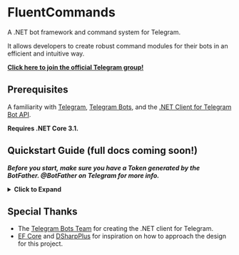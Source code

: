 # FluentCommands
A .NET bot framework and command system for Telegram. 

It allows developers to create robust command modules for their bots in an efficient and intuitive way.

**[Click here to join the official Telegram group!](https://t.me/joinchat/PWHYHRBYvBfq4GTZxu0PCA)**

## Prerequisites

A familiarity with [Telegram], [Telegram Bots], and the [.NET Client for Telegram Bot API].

**Requires .NET Core 3.1.**

## Quickstart Guide (full docs coming soon!)

***Before you start, make sure you have a Token generated by the BotFather. @BotFather on Telegram for more info.***

<details>
    <summary><strong>Click to Expand</strong></summary>
<p>
  
FluentCommands supports many different "patterns" in the construction of Command modules. 

The most simple is as follows:

- Create a new Console App (.NET Core) and install the FluentCommands package on NuGet.

- Create a class to contain your Command module, and reference FluentCommands.Commands in your using statements: 

![Class created, using FluentCommands.Commands](https://i.imgur.com/4vvLRfi.png)

- Inherit the `CommandModule<TCommand>` class, referencing your class as `TCommand`:

![CommandModule is referencing MyCommands here.](https://i.imgur.com/Wohyihi.png)

- Create a method with return type (async) `Task`, and one of 5 supported Command Contexts (here, we'll use `MessageContext`):

![This is the structure for a command.](https://i.imgur.com/zkcrEcv.png)

- Use the context to help build your command! Here, we send a simple text message:

![The context contains information about the incoming request(s) going to your client.](https://i.imgur.com/MrfF6aV.png)

_(This can be made *much* more efficient with the `Menu` class, but that's out of scope for this quickstart guide, for now.)_

- Tag your command method with the `CommandAttribute`:

![The command attribute allows you to specify the name of the command for use on Telegram.](https://i.imgur.com/F3egqil.png)

- You're done! All that's left is to start the `CommandService` in your `Main` method (likely located in your `Program` class):

![Please keep your bot token safe](https://i.imgur.com/l24tkww.png)

- Start the application and call the command from your bot.

![We did it!!](https://i.imgur.com/LWjMNtW.png)

Well done! You've created your first Telegram bot with FluentCommands!

This is just the very beginning of what you can do with this library: stay tuned for more in-depth documentation and examples.

</p>
</details>

## Special Thanks

- The [Telegram Bots Team] for creating the .NET client for Telegram.
- [EF Core] and [DSharpPlus] for inspiration on how to approach the design for this project.

<!-- ---- -->

[Telegram]: https://www.telegram.org/
[Telegram Bots]: https://core.telegram.org/bots
[.NET Client for Telegram Bot API]: https://core.telegram.org/bots/api
[Telegram Bots Team]: https://github.com/orgs/TelegramBots/people
[EF Core]: https://github.com/aspnet/EntityFrameworkCore
[DSharpPlus]: https://github.com/DSharpPlus/DSharpPlus
